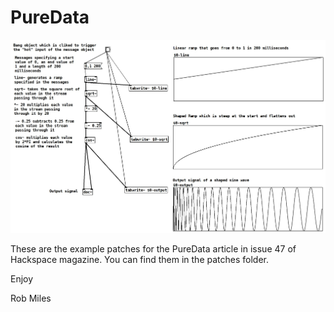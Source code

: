 # PureData

![Kick Drum ](images/kickdrum.jpg)

These are the example patches for the PureData article in issue 47 of Hackspace magazine. You can find them in the patches folder. 

Enjoy

Rob Miles


